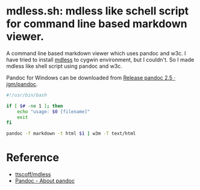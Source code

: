 # mdless.sh: mdless like schell script for command line based markdown viewer.

A command line based markdown viewer which uses pandoc and w3c.
I have tried to install [mdless](https://github.com/ttscoff/mdless) to cygwin environment, but I couldn't.
So I made mdless like shell script using pandoc and w3c.

Pandoc for Windows can be downloaded from [Release pandoc 2.5 · jgm/pandoc](https://github.com/jgm/pandoc/releases/tag/2.5).

```bash
#!/usr/bin/bash

if [ $# -ne 1 ]; then
    echo "usage: $0 [filename]"
    exit
fi 

pandoc -f markdown -t html $1 | w3m -T text/html
```

# Reference

- [ttscoff/mdless](https://github.com/ttscoff/mdless)
- [Pandoc - About pandoc](https://pandoc.org/)
